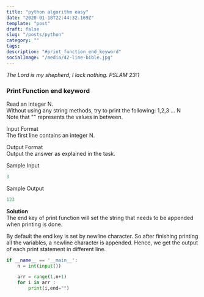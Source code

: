 ```yaml
---
title: "python algorithm easy"
date: "2020-01-18T22:44:32.169Z"
template: "post"
draft: false
slug: "/posts/python"
category: ""
tags:
description: "#print_function_end_keyword"
socialImage: "/media/42-line-bible.jpg"
---
```

*The Lord is my shepherd, I lack nothing. PSLAM 23:1*

### Print Function end keyword
Read an integer N.  
Without using any string methods, try to print the following:
1,2,3 ... N   
Note that "" represents the values in between.  

Input Format  
The first line contains an integer N.  

Output Format  
Output the answer as explained in the task.  

Sample Input
```python
3
```
Sample Output   
```python
123
```

**Solution**  
The end key of print function will set the string that needs to be appended when printing is done.  

By default the end key is set by newline character. So after finishing printing all the variables, a newline character is appended. Hence, we get the output of each print statement in different line. 
```python
if __name__ == '__main__':
    n = int(input())

    arr = range(1,n+1)
    for i in arr :
        print(i,end="")
```